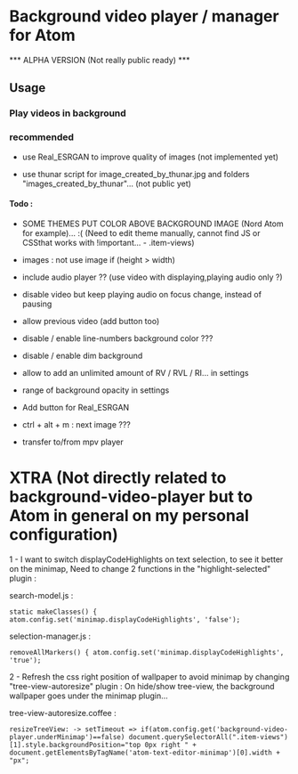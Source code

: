 # Background video player / manager for Atom

*** ALPHA VERSION (Not really public ready) ***

## Usage

### Play videos in background

### recommended

- use Real_ESRGAN to improve quality of images (not implemented yet)

- use thunar script for image_created_by_thunar.jpg and folders "images_created_by_thunar"... (not public yet)

#### Todo :

- SOME THEMES PUT COLOR ABOVE BACKGROUND IMAGE (Nord Atom for example)... :(
  (Need to edit theme manually, cannot find JS or CSSthat works with !important... - .item-views)

- images : not use image if (height > width)

- include audio player ?? (use video with displaying,playing audio only ?)

- disable video but keep playing audio on focus change, instead of pausing

- allow previous video (add button too)

- disable / enable line-numbers background color ???

- disable / enable dim background

- allow to add an unlimited amount of RV / RVL / RI... in settings

- range of background opacity in settings

- Add button for Real_ESRGAN

- ctrl + alt + m : next image ???

- transfer to/from mpv player

# XTRA (Not directly related to background-video-player but to Atom in general on my personal configuration)

1 - I want to switch displayCodeHighlights on text selection, to see it better on the minimap,
Need to change 2 functions in the "highlight-selected" plugin :

search-model.js :

`static makeClasses() {
  atom.config.set('minimap.displayCodeHighlights', 'false');`

selection-manager.js :

`removeAllMarkers() {
  atom.config.set('minimap.displayCodeHighlights', 'true');`

2 - Refresh the css right position of wallpaper to avoid minimap by changing "tree-view-autoresize" plugin :
On hide/show tree-view, the background wallpaper goes under the minimap plugin...

tree-view-autoresize.coffee :

`resizeTreeView: ->
    setTimeout =>
      if(atom.config.get('background-video-player.underMinimap')==false)
        document.querySelectorAll(".item-views")[1].style.backgroundPosition="top 0px right "
        + document.getElementsByTagName('atom-text-editor-minimap')[0].width + "px";`
